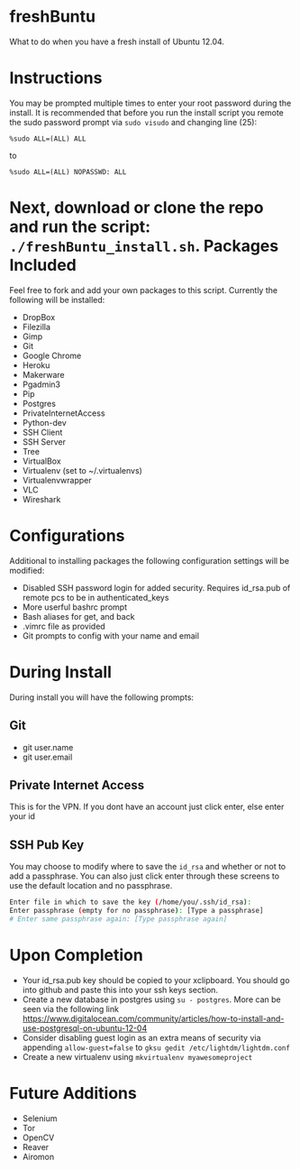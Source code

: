 freshBuntu
==========

What to do when you have a fresh install of Ubuntu 12.04.

Instructions
=============
You may be prompted multiple times to enter your root password during the install. It is recommended that before you run the install script you remote the sudo password prompt via `sudo visudo` and changing line (25):

`%sudo ALL=(ALL) ALL`

to

`%sudo ALL=(ALL) NOPASSWD: ALL`

Next, download or clone the repo and run the script: `./freshBuntu_install.sh`. 
Packages Included
=============
Feel free to fork and add your own packages to this script. Currently the following will be installed:

* DropBox
* Filezilla
* Gimp
* Git
* Google Chrome
* Heroku
* Makerware
* Pgadmin3
* Pip
* Postgres
* PrivateInternetAccess
* Python-dev
* SSH Client
* SSH Server
* Tree
* VirtualBox
* Virtualenv (set to ~/.virtualenvs)
* Virtualenvwrapper
* VLC
* Wireshark


Configurations
==============
Additional to installing packages the following configuration settings will be modified:

* Disabled SSH password login for added security. Requires id_rsa.pub of remote pcs to be in authenticated_keys
* More userful bashrc prompt
* Bash aliases for get, and back
* .vimrc file as provided
* Git prompts to config with your name and email

During Install
==============
During install you will have the following prompts:

Git
--------------
* git user.name
* git user.email

Private Internet Access
---------------
This is for the VPN. If you dont have an account just click enter, else enter your id

SSH Pub Key
---------------
You may choose to modify where to save the `id_rsa` and whether or not to add a passphrase. You can also just click enter through these screens to use the default location and no passphrase.

```sh
Enter file in which to save the key (/home/you/.ssh/id_rsa):
Enter passphrase (empty for no passphrase): [Type a passphrase]
# Enter same passphrase again: [Type passphrase again]

```


Upon Completion
=============
* Your id_rsa.pub key should be copied to your xclipboard. You should go into github and paste this into your ssh keys section.
* Create a new database in postgres using `su - postgres`. More can be seen via the following link https://www.digitalocean.com/community/articles/how-to-install-and-use-postgresql-on-ubuntu-12-04
* Consider disabling guest login as an extra means of security via appending `allow-guest=false` to `gksu gedit /etc/lightdm/lightdm.conf`
* Create a new virtualenv using `mkvirtualenv myawesomeproject`

Future Additions
==============
* Selenium
* Tor
* OpenCV
* Reaver
* Airomon
